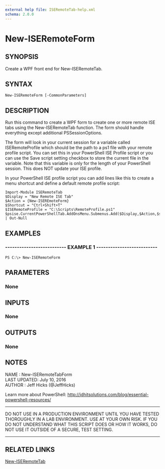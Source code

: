 ```yaml
---
external help file: ISERemoteTab-help.xml
schema: 2.0.0
---
```


# New-ISERemoteForm
## SYNOPSIS
Create a WPF front end for New-ISERemoteTab.

## SYNTAX

```
New-ISERemoteForm [-CommonParameters]
```

## DESCRIPTION
Run this command to create a WPF form to create one or more remote ISE tabs using the New-ISERemoteTab function. The form should handle everything except additional PSSessionOptions.

The form will look in your current session for a variable called ISERemoteProfile which should be the path to a ps1 file with your remote profile script. 
You can set this in your PowerShell ISE Profile script or you can use the Save script setting checkbox to store the current file in the variable.
Note that this variable is only for the length of your PowerShell session.
This does NOT update your ISE profile.

In your PowerShell ISE profile script you can add lines like this to create a menu shortcut and define a default remote profile script:

    Import-Module ISERemoteTab
    $Display = "New Remote ISE Tab"
    $Action = {New-ISEREmoteForm}
    $Shortcut = "Ctrl+Shift+T"
    $ISERemoteProfile = "C:\Scripts\RemoteProfile.ps1"
    $psise.CurrentPowerShellTab.AddOnsMenu.Submenus.Add($Display,$Action,$shortcut) | Out-Null

## EXAMPLES

### -------------------------- EXAMPLE 1 --------------------------
```
PS C:\> New-ISERemoteForm
```

## PARAMETERS
### None
## INPUTS
### None
## OUTPUTS
### None
## NOTES
NAME        :  New-ISERemoteTabForm  
LAST UPDATED:  July 10, 2016  
AUTHOR      :  Jeff Hicks \(@JeffHicks\)

Learn more about PowerShell:
http://jdhitsolutions.com/blog/essential-powershell-resources/

****************************************************************
DO NOT USE IN A PRODUCTION ENVIRONMENT UNTIL YOU HAVE TESTED 
THOROUGHLY IN A LAB ENVIRONMENT. USE AT YOUR OWN RISK. 
IF YOU DO NOT UNDERSTAND WHAT THIS SCRIPT DOES OR HOW IT WORKS, 
DO NOT USE IT OUTSIDE OF A SECURE, TEST SETTING. 
****************************************************************

## RELATED LINKS
[New-ISERemoteTab]()


